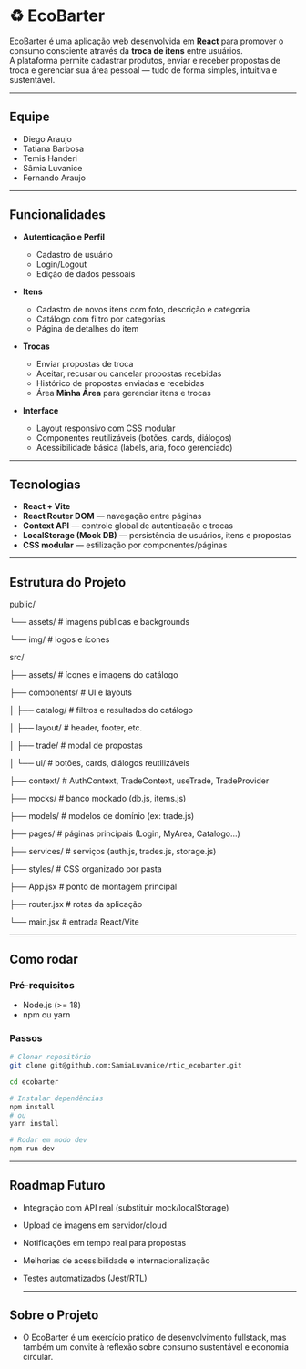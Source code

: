 # ♻️ EcoBarter

EcoBarter é uma aplicação web desenvolvida em **React** para promover o consumo consciente através da **troca de itens** entre usuários.  
A plataforma permite cadastrar produtos, enviar e receber propostas de troca e gerenciar sua área pessoal — tudo de forma simples, intuitiva e sustentável.  

---

## Equipe

- Diego Araujo  
- Tatiana Barbosa  
- Temis Handeri  
- Sâmia Luvanice  
- Fernando Araujo  

---

## Funcionalidades

- **Autenticação e Perfil**
  - Cadastro de usuário
  - Login/Logout
  - Edição de dados pessoais

- **Itens**
  - Cadastro de novos itens com foto, descrição e categoria
  - Catálogo com filtro por categorias
  - Página de detalhes do item

- **Trocas**
  - Enviar propostas de troca
  - Aceitar, recusar ou cancelar propostas recebidas
  - Histórico de propostas enviadas e recebidas
  - Área **Minha Área** para gerenciar itens e trocas

- **Interface**
  - Layout responsivo com CSS modular
  - Componentes reutilizáveis (botões, cards, diálogos)
  - Acessibilidade básica (labels, aria, foco gerenciado)

---

## Tecnologias

- **React + Vite**
- **React Router DOM** — navegação entre páginas
- **Context API** — controle global de autenticação e trocas
- **LocalStorage (Mock DB)** — persistência de usuários, itens e propostas
- **CSS modular** — estilização por componentes/páginas

---

## Estrutura do Projeto

public/

└── assets/ # imagens públicas e backgrounds

└── img/ # logos e ícones


src/

├── assets/ # ícones e imagens do catálogo

├── components/ # UI e layouts

│ ├── catalog/ # filtros e resultados do catálogo

│ ├── layout/ # header, footer, etc.

│ ├── trade/ # modal de propostas

│ └── ui/ # botões, cards, diálogos reutilizáveis

├── context/ # AuthContext, TradeContext, useTrade, TradeProvider

├── mocks/ # banco mockado (db.js, items.js)

├── models/ # modelos de domínio (ex: trade.js)

├── pages/ # páginas principais (Login, MyArea, Catalogo...)

├── services/ # serviços (auth.js, trades.js, storage.js)

├── styles/ # CSS organizado por pasta

├── App.jsx # ponto de montagem principal

├── router.jsx # rotas da aplicação

└── main.jsx # entrada React/Vite

---

## Como rodar

### Pré-requisitos
- Node.js (>= 18)
- npm ou yarn

### Passos
```bash
# Clonar repositório
git clone git@github.com:SamiaLuvanice/rtic_ecobarter.git

cd ecobarter

# Instalar dependências
npm install
# ou
yarn install

# Rodar em modo dev
npm run dev

```

---

## Roadmap Futuro
- Integração com API real (substituir mock/localStorage)
- Upload de imagens em servidor/cloud
- Notificações em tempo real para propostas
- Melhorias de acessibilidade e internacionalização
- Testes automatizados (Jest/RTL)

  ---

## Sobre o Projeto
- O EcoBarter é um exercício prático de desenvolvimento fullstack, mas também um convite à reflexão sobre consumo sustentável e economia circular.